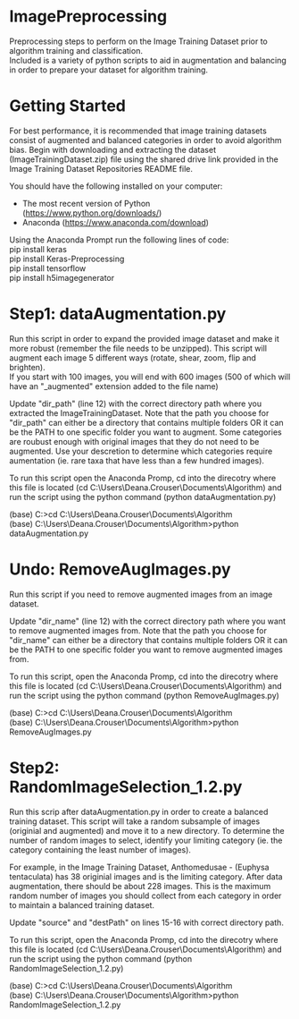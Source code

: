 # ImagePreprocessing
Preprocessing steps to perform on the Image Training Dataset prior to algorithm training and classification.  
Included is a variety of python scripts to aid in augmentation and balancing in order to prepare your dataset for algorithm training.

# Getting Started
For best performance, it is recommended that image training datasets consist of augmented and balanced categories in order to avoid algorithm bias. Begin with downloading and extracting the dataset (ImageTrainingDataset.zip) file using the shared drive link provided in the Image Training Dataset Repositories README file.  

You should have the following installed on your computer:  
- The most recent version of Python (https://www.python.org/downloads/)
- Anaconda (https://www.anaconda.com/download)

Using the Anaconda Prompt run the following lines of code:   
pip install keras  
pip install Keras-Preprocessing  
pip install tensorflow  
pip install h5imagegenerator  

# Step1: dataAugmentation.py 
Run this script in order to expand the provided image dataset and make it more robust (remember the file needs to be unzipped). 
This script will augment each image 5 different ways (rotate, shear, zoom, flip and brighten).  
If you start with 100 images, you will end with 600 images (500 of which will have an "_augmented" extension added to the file name)  

Update "dir_path" (line 12) with the correct directory path where you extracted the ImageTrainingDataset. Note that the path you choose for "dir_path" can either be a directory that contains multiple folders OR it can be the PATH to one specific folder you want to augment. Some categories are roubust enough with original images that they do not need to be augmented. Use your descretion to determine which categories require aumentation (ie. rare taxa that have less than a few hundred images). 

To run this script open the Anaconda Promp, cd into the direcotry where this file is located (cd C:\Users\Deana.Crouser\Documents\Algorithm) and run the script using the python command (python dataAugmentation.py)   

(base) C:\>cd C:\Users\Deana.Crouser\Documents\Algorithm  
(base) C:\Users\Deana.Crouser\Documents\Algorithm>python dataAugmentation.py  

# Undo: RemoveAugImages.py
Run this script if you need to remove augmented images from an image dataset.  

Update "dir_name" (line 12) with the correct directory path where you want to remove augmented images from. Note that the path you choose for "dir_name" can either be a directory that contains multiple folders OR it can be the PATH to one specific folder you want to remove augmented images from.

To run this script, open the Anaconda Promp, cd into the direcotry where this file is located (cd C:\Users\Deana.Crouser\Documents\Algorithm) and run the script using the python command (python RemoveAugImages.py)  

(base) C:\>cd C:\Users\Deana.Crouser\Documents\Algorithm  
(base) C:\Users\Deana.Crouser\Documents\Algorithm>python RemoveAugImages.py 

# Step2: RandomImageSelection_1.2.py
Run this scrip after dataAugmentation.py in order to create a balanced training dataset.
This script will take a random subsample of images (originial and augmented) and move it to a new directory.
To determine the number of random images to select, identify your limiting category (ie. the category containing the least number of images).  

For example, in the Image Training Dataset, Anthomedusae - (Euphysa tentaculata) has 38 originial images and is the limiting category. After data augmentation, there should be about 228 images. This is the maximum random number of images you should collect from each category in order to maintain a balanced training dataset. 

Update "source" and "destPath" on lines 15-16 with correct directory path. 

To run this script, open the Anaconda Promp, cd into the direcotry where this file is located (cd C:\Users\Deana.Crouser\Documents\Algorithm) and run the script using the python command (python RandomImageSelection_1.2.py)  

(base) C:\>cd C:\Users\Deana.Crouser\Documents\Algorithm  
(base) C:\Users\Deana.Crouser\Documents\Algorithm>python RandomImageSelection_1.2.py  

